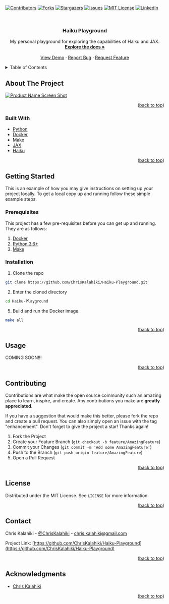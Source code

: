 <div id="top"></div>
<!--
*** Thanks for checking out the Best-README-Template. If you have a suggestion
*** that would make this better, please fork the repo and create a pull request
*** or simply open an issue with the tag "enhancement".
*** Don't forget to give the project a star!
*** Thanks again! Now go create something AMAZING! :D
-->



<!-- PROJECT SHIELDS -->
<!--
*** I'm using markdown "reference style" links for readability.
*** Reference links are enclosed in brackets [ ] instead of parentheses ( ).
*** See the bottom of this document for the declaration of the reference variables
*** for contributors-url, forks-url, etc. This is an optional, concise syntax you may use.
*** https://www.markdownguide.org/basic-syntax/#reference-style-links
-->
[![Contributors][contributors-shield]][contributors-url]
[![Forks][forks-shield]][forks-url]
[![Stargazers][stars-shield]][stars-url]
[![Issues][issues-shield]][issues-url]
[![MIT License][license-shield]][license-url]
[![LinkedIn][linkedin-shield]][linkedin-url]



<!-- PROJECT LOGO -->
<br />
<div align="center">
<h3 align="center">Haiku Playground</h3>

  <p align="center">
    My personal playground for exploring the capabilities of Haiku and JAX.
    <br />
    <a href="https://github.com/ChrisKalahiki/Haiku-Playground/wiki"><strong>Explore the docs »</strong></a>
    <br />
    <br />
    <a href="https://github.com/ChrisKalahiki/Haiku-Playground">View Demo</a>
    ·
    <a href="https://github.com/ChrisKalahiki/Haiku-Playground/issues">Report Bug</a>
    ·
    <a href="https://github.com/ChrisKalahiki/Haiku-Playground/issues">Request Feature</a>
  </p>
</div>



<!-- TABLE OF CONTENTS -->
<details>
  <summary>Table of Contents</summary>
  <ol>
    <li>
      <a href="#about-the-project">About The Project</a>
      <ul>
        <li><a href="#built-with">Built With</a></li>
      </ul>
    </li>
    <li>
      <a href="#getting-started">Getting Started</a>
      <ul>
        <li><a href="#prerequisites">Prerequisites</a></li>
        <li><a href="#installation">Installation</a></li>
      </ul>
    </li>
    <li><a href="#usage">Usage</a></li>
    <li><a href="#roadmap">Roadmap</a></li>
    <li><a href="#contributing">Contributing</a></li>
    <li><a href="#license">License</a></li>
    <li><a href="#contact">Contact</a></li>
    <li><a href="#acknowledgments">Acknowledgments</a></li>
  </ol>
</details>



<!-- ABOUT THE PROJECT -->
## About The Project

[![Product Name Screen Shot][product-screenshot]](https://example.com)

<p align="right">(<a href="#top">back to top</a>)</p>



### Built With

* [Python](https://www.python.org/)
* [Docker](https://www.docker.com/)
* [Make](https://www.gnu.org/software/make/)
* [JAX](https://jax.readthedocs.io/)
* [Haiku](https://dm-haiku.readthedocs.io/)

<p align="right">(<a href="#top">back to top</a>)</p>



<!-- GETTING STARTED -->
## Getting Started

This is an example of how you may give instructions on setting up your project locally.
To get a local copy up and running follow these simple example steps.

### Prerequisites

This project has a few pre-requisites before you can get up and running. They are as follows:
1. [Docker](https://www.docker.com/)
2. [Python 3.6+](https://www.python.org/downloads/)
3. [Make](https://www.gnu.org/software/make/)

### Installation

1. Clone the repo
  ```sh
  git clone https://github.com/ChrisKalahiki/Haiku-Playground.git
  ```
2. Enter the cloned directory
  ```sh
  cd Haiku-Playground
  ```
5. Build and run the Docker image.
  ```sh
  make all
  ```

<p align="right">(<a href="#top">back to top</a>)</p>



<!-- USAGE EXAMPLES -->
## Usage

<!-- Use this space to show useful examples of how a project can be used. Additional screenshots, code examples and demos work well in this space. You may also link to more resources. -->

COMING SOON!!!

<!-- _For more examples, please refer to the [Documentation](https://example.com)_ -->

<p align="right">(<a href="#top">back to top</a>)</p>



<!-- CONTRIBUTING -->
## Contributing

Contributions are what make the open source community such an amazing place to learn, inspire, and create. Any contributions you make are **greatly appreciated**.

If you have a suggestion that would make this better, please fork the repo and create a pull request. You can also simply open an issue with the tag "enhancement".
Don't forget to give the project a star! Thanks again!

1. Fork the Project
2. Create your Feature Branch (`git checkout -b feature/AmazingFeature`)
3. Commit your Changes (`git commit -m 'Add some AmazingFeature'`)
4. Push to the Branch (`git push origin feature/AmazingFeature`)
5. Open a Pull Request

<p align="right">(<a href="#top">back to top</a>)</p>



<!-- LICENSE -->
## License

Distributed under the MIT License. See `LICENSE` for more information.

<p align="right">(<a href="#top">back to top</a>)</p>



<!-- CONTACT -->
## Contact

Chris Kalahiki - [@ChrisKalahiki](https://twitter.com/@ChrisKalahiki) - chris.kalahiki@gmail.com

Project Link: [https://github.com/ChrisKalahiki/Haiku-Playground](https://github.com/ChrisKalahiki/Haiku-Playground)

<p align="right">(<a href="#top">back to top</a>)</p>



<!-- ACKNOWLEDGMENTS -->
## Acknowledgments

* [Chris Kalahiki](https://www.chriskalahiki.info/)

<p align="right">(<a href="#top">back to top</a>)</p>



<!-- MARKDOWN LINKS & IMAGES -->
<!-- https://www.markdownguide.org/basic-syntax/#reference-style-links -->
[contributors-shield]: https://img.shields.io/github/contributors/ChrisKalahiki/Haiku-Playground.svg?style=for-the-badge
[contributors-url]: https://github.com/ChrisKalahiki/Haiku-Playground/graphs/contributors
[forks-shield]: https://img.shields.io/github/forks/ChrisKalahiki/Haiku-Playground.svg?style=for-the-badge
[forks-url]: https://github.com/ChrisKalahiki/Haiku-Playground/network/members
[stars-shield]: https://img.shields.io/github/stars/ChrisKalahiki/Haiku-Playground.svg?style=for-the-badge
[stars-url]: https://github.com/ChrisKalahiki/Haiku-Playground/stargazers
[issues-shield]: https://img.shields.io/github/issues/ChrisKalahiki/Haiku-Playground.svg?style=for-the-badge
[issues-url]: https://github.com/ChrisKalahiki/Haiku-Playground/issues
[license-shield]: https://img.shields.io/github/license/ChrisKalahiki/Haiku-Playground.svg?style=for-the-badge
[license-url]: https://github.com/ChrisKalahiki/Haiku-Playground/blob/master/LICENSE
[linkedin-shield]: https://img.shields.io/badge/-LinkedIn-black.svg?style=for-the-badge&logo=linkedin&colorB=555
[linkedin-url]: https://linkedin.com/in/chriskalahiki
[product-screenshot]: images/screenshot.png
